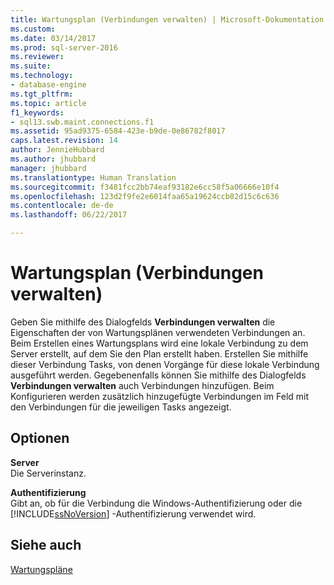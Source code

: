 ```yaml
---
title: Wartungsplan (Verbindungen verwalten) | Microsoft-Dokumentation
ms.custom: 
ms.date: 03/14/2017
ms.prod: sql-server-2016
ms.reviewer: 
ms.suite: 
ms.technology:
- database-engine
ms.tgt_pltfrm: 
ms.topic: article
f1_keywords:
- sql13.swb.maint.connections.f1
ms.assetid: 95ad9375-6584-423e-b9de-0e86782f8017
caps.latest.revision: 14
author: JennieHubbard
ms.author: jhubbard
manager: jhubbard
ms.translationtype: Human Translation
ms.sourcegitcommit: f3481fcc2bb74eaf93182e6cc58f5a06666e10f4
ms.openlocfilehash: 123d2f9fe2e6014faa65a19624ccb82d15c6c636
ms.contentlocale: de-de
ms.lasthandoff: 06/22/2017

---
```

# <a name="maintenance-plan-manage-connections"></a>Wartungsplan (Verbindungen verwalten)
  Geben Sie mithilfe des Dialogfelds **Verbindungen verwalten** die Eigenschaften der von Wartungsplänen verwendeten Verbindungen an. Beim Erstellen eines Wartungsplans wird eine lokale Verbindung zu dem Server erstellt, auf dem Sie den Plan erstellt haben. Erstellen Sie mithilfe dieser Verbindung Tasks, von denen Vorgänge für diese lokale Verbindung ausgeführt werden. Gegebenenfalls können Sie mithilfe des Dialogfelds **Verbindungen verwalten** auch Verbindungen hinzufügen. Beim Konfigurieren werden zusätzlich hinzugefügte Verbindungen im Feld mit den Verbindungen für die jeweiligen Tasks angezeigt.  
  
## <a name="options"></a>Optionen  
 **Server**  
 Die Serverinstanz.  
  
 **Authentifizierung**  
 Gibt an, ob für die Verbindung die Windows-Authentifizierung oder die [!INCLUDE[ssNoVersion](../../includes/ssnoversion-md.md)] -Authentifizierung verwendet wird.  
  
## <a name="see-also"></a>Siehe auch  
 [Wartungspläne](../../relational-databases/maintenance-plans/maintenance-plans.md)  
  
  
